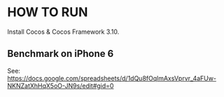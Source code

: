 
# HOW TO RUN

Install Cocos & Cocos Framework 3.10.


## Benchmark on iPhone 6

See: https://docs.google.com/spreadsheets/d/1dQu8fOqlmAxsVprvr_4aFUw-NKNZatXhHqX5oO-JN9s/edit#gid=0
